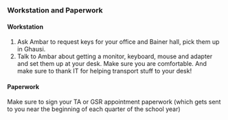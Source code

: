 ### Workstation and Paperwork

#### Workstation

1.	Ask Ambar to request keys for your office and Bainer hall, pick them up in Ghausi. 
2.	Talk to Ambar about getting a monitor, keyboard, mouse and adapter and set them up at your desk. Make sure you are comfortable. And make sure to thank IT for helping transport stuff to your desk!

#### Paperwork

Make sure to sign your TA or GSR appointment paperwork (which gets sent to you near the beginning of each quarter of the school year)
